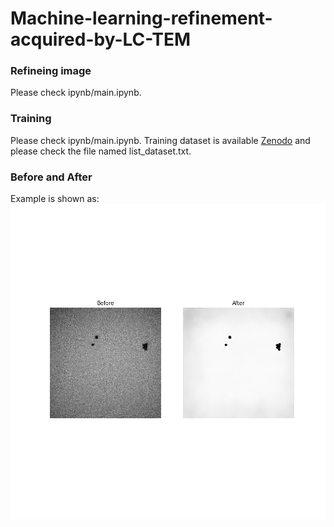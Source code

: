 # Machine-learning-refinement-acquired-by-LC-TEM

### Refineing image
Please check ipynb/main.ipynb.

### Training 
Please check ipynb/main.ipynb.
Training dataset is available [Zenodo](https://doi.org/10.5281/zenodo.10042733) and please check the file named list_dataset.txt.



### Before and After

Example is shown as:
![ipynb/output.png](ipynb/output.png)
